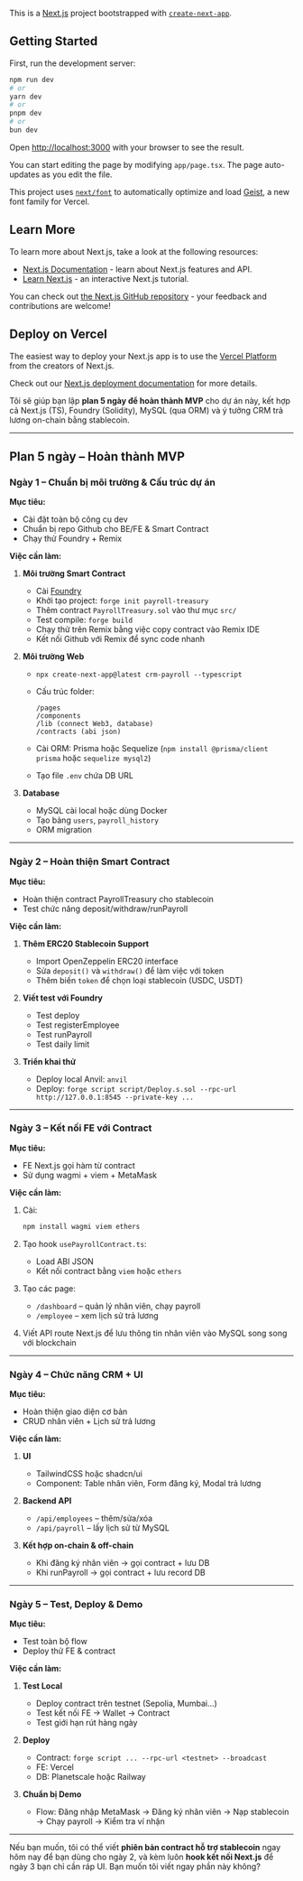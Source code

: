 This is a [Next.js](https://nextjs.org) project bootstrapped with [`create-next-app`](https://nextjs.org/docs/app/api-reference/cli/create-next-app).

## Getting Started

First, run the development server:

```bash
npm run dev
# or
yarn dev
# or
pnpm dev
# or
bun dev
```

Open [http://localhost:3000](http://localhost:3000) with your browser to see the result.

You can start editing the page by modifying `app/page.tsx`. The page auto-updates as you edit the file.

This project uses [`next/font`](https://nextjs.org/docs/app/building-your-application/optimizing/fonts) to automatically optimize and load [Geist](https://vercel.com/font), a new font family for Vercel.

## Learn More

To learn more about Next.js, take a look at the following resources:

- [Next.js Documentation](https://nextjs.org/docs) - learn about Next.js features and API.
- [Learn Next.js](https://nextjs.org/learn) - an interactive Next.js tutorial.

You can check out [the Next.js GitHub repository](https://github.com/vercel/next.js) - your feedback and contributions are welcome!

## Deploy on Vercel

The easiest way to deploy your Next.js app is to use the [Vercel Platform](https://vercel.com/new?utm_medium=default-template&filter=next.js&utm_source=create-next-app&utm_campaign=create-next-app-readme) from the creators of Next.js.

Check out our [Next.js deployment documentation](https://nextjs.org/docs/app/building-your-application/deploying) for more details.

Tôi sẽ giúp bạn lập **plan 5 ngày để hoàn thành MVP** cho dự án này, kết hợp cả Next.js (TS), Foundry (Solidity), MySQL (qua ORM) và ý tưởng CRM trả lương on-chain bằng stablecoin.

---

## **Plan 5 ngày – Hoàn thành MVP**

### **Ngày 1 – Chuẩn bị môi trường & Cấu trúc dự án**

**Mục tiêu:**

- Cài đặt toàn bộ công cụ dev
- Chuẩn bị repo Github cho BE/FE & Smart Contract
- Chạy thử Foundry + Remix

**Việc cần làm:**

1. **Môi trường Smart Contract**

   - Cài [Foundry](https://book.getfoundry.sh/getting-started/installation)
   - Khởi tạo project: `forge init payroll-treasury`
   - Thêm contract `PayrollTreasury.sol` vào thư mục `src/`
   - Test compile: `forge build`
   - Chạy thử trên Remix bằng việc copy contract vào Remix IDE
   - Kết nối Github với Remix để sync code nhanh

2. **Môi trường Web**

   - `npx create-next-app@latest crm-payroll --typescript`
   - Cấu trúc folder:

     ```
     /pages
     /components
     /lib (connect Web3, database)
     /contracts (abi json)
     ```

   - Cài ORM: Prisma hoặc Sequelize (`npm install @prisma/client prisma` hoặc `sequelize mysql2`)
   - Tạo file `.env` chứa DB URL

3. **Database**

   - MySQL cài local hoặc dùng Docker
   - Tạo bảng `users`, `payroll_history`
   - ORM migration

---

### **Ngày 2 – Hoàn thiện Smart Contract**

**Mục tiêu:**

- Hoàn thiện contract PayrollTreasury cho stablecoin
- Test chức năng deposit/withdraw/runPayroll

**Việc cần làm:**

1. **Thêm ERC20 Stablecoin Support**

   - Import OpenZeppelin ERC20 interface
   - Sửa `deposit()` và `withdraw()` để làm việc với token
   - Thêm biến `token` để chọn loại stablecoin (USDC, USDT)

2. **Viết test với Foundry**

   - Test deploy
   - Test registerEmployee
   - Test runPayroll
   - Test daily limit

3. **Triển khai thử**

   - Deploy local Anvil: `anvil`
   - Deploy: `forge script script/Deploy.s.sol --rpc-url http://127.0.0.1:8545 --private-key ...`

---

### **Ngày 3 – Kết nối FE với Contract**

**Mục tiêu:**

- FE Next.js gọi hàm từ contract
- Sử dụng wagmi + viem + MetaMask

**Việc cần làm:**

1. Cài:

   ```bash
   npm install wagmi viem ethers
   ```

2. Tạo hook `usePayrollContract.ts`:

   - Load ABI JSON
   - Kết nối contract bằng `viem` hoặc `ethers`
3. Tạo các page:

   - `/dashboard` – quản lý nhân viên, chạy payroll
   - `/employee` – xem lịch sử trả lương
4. Viết API route Next.js để lưu thông tin nhân viên vào MySQL song song với blockchain

---

### **Ngày 4 – Chức năng CRM + UI**

**Mục tiêu:**

- Hoàn thiện giao diện cơ bản
- CRUD nhân viên + Lịch sử trả lương

**Việc cần làm:**

1. **UI**

   - TailwindCSS hoặc shadcn/ui
   - Component: Table nhân viên, Form đăng ký, Modal trả lương
2. **Backend API**

   - `/api/employees` – thêm/sửa/xóa
   - `/api/payroll` – lấy lịch sử từ MySQL
3. **Kết hợp on-chain & off-chain**

   - Khi đăng ký nhân viên → gọi contract + lưu DB
   - Khi runPayroll → gọi contract + lưu record DB

---

### **Ngày 5 – Test, Deploy & Demo**

**Mục tiêu:**

- Test toàn bộ flow
- Deploy thử FE & contract

**Việc cần làm:**

1. **Test Local**

   - Deploy contract trên testnet (Sepolia, Mumbai…)
   - Test kết nối FE → Wallet → Contract
   - Test giới hạn rút hàng ngày
2. **Deploy**

   - Contract: `forge script ... --rpc-url <testnet> --broadcast`
   - FE: Vercel
   - DB: Planetscale hoặc Railway
3. **Chuẩn bị Demo**

   - Flow: Đăng nhập MetaMask → Đăng ký nhân viên → Nạp stablecoin → Chạy payroll → Kiểm tra ví nhận

---

Nếu bạn muốn, tôi có thể viết **phiên bản contract hỗ trợ stablecoin** ngay hôm nay để bạn dùng cho ngày 2, và kèm luôn **hook kết nối Next.js** để ngày 3 bạn chỉ cần ráp UI.
Bạn muốn tôi viết ngay phần này không?
